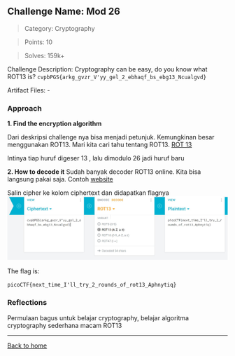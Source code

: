 ## Challenge Name: Mod 26
> Category: Cryptography

> Points: 10

> Solves: 159k+

Challenge Description: 
Cryptography can be easy, do you know what ROT13 is? 
`cvpbPGS{arkg_gvzr_V'yy_gel_2_ebhaqf_bs_ebg13_Ncualgvd}`

Artifact Files: -

### Approach

**1. Find the encryption algorithm**

Dari deskripsi challenge nya bisa menjadi petunjuk. Kemungkinan besar menggunakan ROT13. Mari kita cari tahu tentang ROT13.
[ROT 13](https://id.wikipedia.org/wiki/ROT13)

Intinya tiap huruf digeser 13 , lalu dimodulo 26 jadi huruf baru

**2. How to decode it**
Sudah banyak decoder ROT13 online. Kita bisa langsung pakai saja.
Contoh [website](https://cryptii.com/pipes/rot13-decoder)

Salin cipher ke kolom ciphertext dan didapatkan flagnya
![flag](Mod%20_26-1.JPG)

The flag is:
```
picoCTF{next_time_I'll_try_2_rounds_of_rot13_Aphnytiq}
```

### Reflections
Permulaan bagus untuk belajar cryptography, belajar algoritma cryptography sederhana macam ROT13
  

---
[Back to home](../Readme.md)
